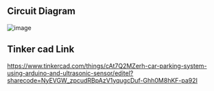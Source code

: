 ## Circuit Diagram
![image](https://user-images.githubusercontent.com/76275812/193422638-d29e96eb-ddfa-49c1-87d3-641b1f977950.png)

## Tinker cad Link
https://www.tinkercad.com/things/cAt7Q2MZerh-car-parking-system-using-arduino-and-ultrasonic-sensor/editel?sharecode=NyEVGW_zpcudRBpAzV1yqugcDuf-Ghh0M8hKF-pa92I
